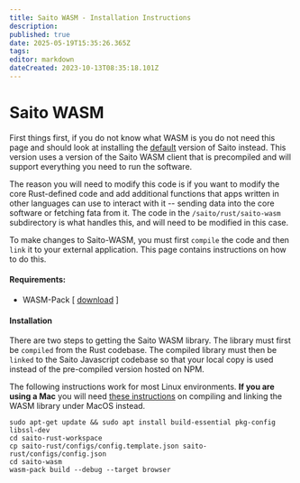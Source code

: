 ```yaml
---
title: Saito WASM - Installation Instructions
description: 
published: true
date: 2025-05-19T15:35:26.365Z
tags: 
editor: markdown
dateCreated: 2023-10-13T08:35:18.101Z
---
```


# Saito WASM

First things first, if you do not know what WASM is you do not need this page and should look at installing the [default](/install) version of Saito instead. This version uses a version of the Saito WASM client that is precompiled and will support everything you need to run the software.

The reason you will need to modify this code is if you want to modify the core Rust-defined code and add additional functions that apps written in other languages can use to interact with it -- sending data into the core software or fetching fata from it. The code in the ```/saito/rust/saito-wasm``` subdirectory is what handles this, and will need to be modified in this case.

To make changes to Saito-WASM, you must first ```compile``` the code and then ```link``` it to your external application. This page contains instructions on how to do this.

#### Requirements:

* WASM-Pack [ [download](https://rustwasm.github.io/wasm-pack/installer/) ]

#### Installation

There are two steps to getting the Saito WASM library. The library must first be ```compiled``` from the Rust codebase. The compiled library must then be ```linked``` to the Saito Javascript codebase so that your local copy is used instead of the pre-compiled version hosted on NPM.

The following instructions work for most Linux environments. **If you are using a Mac** you will need [these instructions](./saito-wasm/mac) on compiling and linking the WASM library under MacOS instead.

```
sudo apt-get update && sudo apt install build-essential pkg-config libssl-dev
cd saito-rust-workspace
cp saito-rust/configs/config.template.json saito-rust/configs/config.json
cd saito-wasm
wasm-pack build --debug --target browser
```

